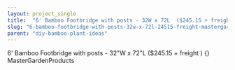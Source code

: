 ```yaml
---
layout: project_single
title:  "6' Bamboo Footbridge with posts - 32W x 72L  ($245.15 + freight )  {} MasterGardenProducts"
slug: "6-bamboo-footbridge-with-posts-32w-x-72l-24515-freight-mastergardenproducts"
parent: "diy-bamboo-plant-ideas"
---
```

6' Bamboo Footbridge with posts - 32"W x 72"L  ($245.15 + freight )  {} MasterGardenProducts